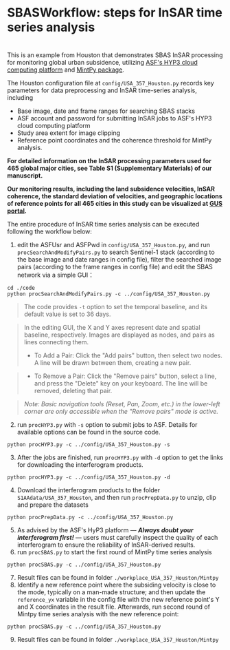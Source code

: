 # SBASWorkflow: steps for InSAR time series analysis
# 
This is an example from Houston that demonstrates SBAS InSAR processing for monitoring global urban subsidence, utilizing [ASF's HYP3 cloud computing platform](https://search.asf.alaska.edu/) and [MintPy package](https://github.com/insarlab/MintPy).

The Houston configuration file at `config/USA_357_Houston.py` records key parameters for data preprocessing and InSAR time-series analysis, including 

- Base image, date and frame ranges for searching SBAS stacks
- ASF account and password for submitting InSAR jobs to ASF's HYP3 cloud computing platform
- Study area extent for image clipping
- Reference point coordinates and the coherence threshold for MintPy analysis.

**For detailed information on the InSAR processing parameters used for 465 global major cities, see Table S1 (Supplementary Materials) of our manuscript.**

**Our monitoring results, including the land subsidence velocities, InSAR coherence, the standard deviation of velocities, and geographic locations of reference points for all 465 cities in this study can be visualized at [GUS portal](https://ee-pkurelab.projects.earthengine.app/view/gus).**

The entire procedure of InSAR time series analysis can be executed following the workflow below:

1. edit the ASFUsr and ASFPwd in `config/USA_357_Houston.py`, and run `procSearchAndModifyPairs.py` to search Sentinel-1 stack (according to the base image and date ranges in config file), filter the searched image pairs (according to the frame ranges in config file) and edit the SBAS network via a simple GUI：
```
cd ./code
python procSearchAndModifyPairs.py -c ../config/USA_357_Houston.py
```

> The code provides `-t` option to set the temporal baseline, and its default value is set to 36 days. 

> In the editing GUI, the X and Y axes represent date and spatial baseline, respectively. Images are displayed as nodes, and pairs as lines connecting them.
> - To Add a Pair: Click the "Add pairs" button, then select two nodes. A line will be drawn between them, creating a new pair.

> - To Remove a Pair: Click the "Remove pairs" button, select a line, and press the "Delete" key on your keyboard. The line will be removed, deleting that pair.

> *Note: Basic navigation tools (Reset, Pan, Zoom, etc.) in the lower-left corner are only accessible when the "Remove pairs" mode is active.*

2. run `procHYP3.py` with `-s` option to submit jobs to ASF. Details for available options can be found in the source code.
<pre><code>python procHYP3.py -c ../config/USA_357_Houston.py -s</code></pre>
3. After the jobs are finished, run `procHYP3.py` with `-d` option to get the links for downloading the interferogram products. 
<pre><code>python procHYP3.py -c ../config/USA_357_Houston.py -d</code></pre>
4. Download the interferogram products to the folder `S1AAdata/USA_357_Houston`, and then run `procPrepData.py` to unzip, clip and prepare the datasets
<pre><code>python procPrepData.py -c ../config/USA_357_Houston.py</code></pre> 
5. As advised by the ASF's HyP3 platform — ***Always doubt your interferogram first!*** — users must carefully inspect the quality of each interferogram to ensure the reliability of InSAR-derived results. 
6. run `procSBAS.py` to start the first round of MintPy time series analysis
<pre><code>python procSBAS.py -c ../config/USA_357_Houston.py</code></pre> 
7. Result files can be found in folder `./workplace_USA_357_Houston/Mintpy`
8. Identify a new reference point where the subsiding velocity is close to the mode, typically on a man-made structure; and then update the `reference_yx` variable in the config file with the new reference point's Y and X coordinates in the result file. Afterwards, run second round of Mintpy time series analysis with the new reference point:
<pre><code>python procSBAS.py -c ../config/USA_357_Houston.py</code></pre> 
9. Result files can be found in folder `./workplace_USA_357_Houston/Mintpy`

